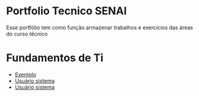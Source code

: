 # Portfolio Tecnico SENAI
Esse portfólio tem como função armazenar trabalhos e exercícios das áreas do curso técnico 
# Fundamentos de Ti
* [Exemplo](Fundamentos_TI/Exemplos.sh)
* [Usuário sistema](Fundamentos_TI/Mostrar_usuarios_sistema.sh)
* [Usuário sistema](Fundamentos_TI/Prova.sh)

